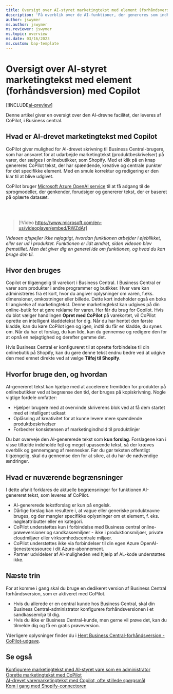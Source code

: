```yaml
---
title: Oversigt over AI-styret marketingtekst med element (forhåndsversion) med Copilot
description: 'Få overblik over de AI-funktioner, der genereres som indhold i Business central'
author: jswymer
ms.author: jswymer
ms.reviewer: jswymer
ms.topic: overview
ms.date: 03/16/2023
ms.custom: bap-template
---
```

# <a name="overview-of-ai-powered-item-marketing-text-preview-with-copilot"></a><a name="overview-of-ai-powered-item-marketing-text-preview-with-copilot"></a>Oversigt over AI-styret marketingtekst med element (forhåndsversion) med Copilot

[!INCLUDE[ai-preview](includes/ai-preview.md)]

Denne artikel giver en oversigt over den AI-drevne facilitet, der leveres af CoPilot, i Business central.

## <a name="what-is-ai-powered-item-marketing-text-with-copilot"></a><a name="what-is-ai-powered-item-marketing-text-with-copilot"></a>Hvad er AI-drevet marketingtekst med Copilot

CoPilot giver mulighed for AI-drevet skrivning til Business Central-brugere, som har ansvaret for at udarbejde marketingtekst (produktbeskrivelser) på varer, der sælges i onlinebutikker, som Shopify. Med et klik på en knap genereres CoPilot tekst, der har spændende, kreative og centrale punkter for det specifikke element. Med en smule korrektur og redigering er den klar til at blive udgivet.

CoPilot bruger [Microsoft Azure OpenAI service](/azure/cognitive-services/openai/overview) til at få adgang til de sprogmodeller, der genkender, forudsiger og genererer tekst, der er baseret på oplærte datasæt.

<br><br>  

> [!Video https://www.microsoft.com/en-us/videoplayer/embed/RWZdAr]

*Videoen afspejler ikke nøjagtigt, hvordan funktionen arbejder i øjeblikket, eller ser ud i produktet. Funktionen er lidt ændret, siden videoen blev fremstillet. Men det giver dig en generel ide om funktionen, og hvad du kan bruge den til.*
  
## <a name="where-its-used"></a><a name="where-its-used"></a>Hvor den bruges

Copilot er tilgængelig til varekort i Business Central. I Business Central er varer som produkter i andre programmer og butikker. Hver vare kan administreres fra et kort, hvor du angiver oplysninger om varen, f.eks. dimensioner, omkostninger eller billede. Dette kort indeholder også en boks til angivelse af marketingtekst. Denne marketingtekst kan udgives på din online-butik for at gøre reklame for varen. Her får du brug for Copilot. Hvis du blot vælger handlingen **Opret med CoPilot** på varekortet, vil CoPilot oprette en intelligent kladdetekst for dig. Når du har hentet den første kladde, kan du køre CoPilot igen og igen, indtil du får en kladde, du synes om. Når du har et forslag, du kan lide, kan du gennemse og redigere den for at opnå en nøjagtighed og derefter gemme det.

Hvis Business Central er konfigureret til at oprette forbindelse til din onlinebutik på Shopify, kan du gøre denne tekst endnu bedre ved at udgive den med emnet direkte ved at vælge **Tilføj til Shopify**.

## <a name="why-and-how-to-use-it"></a><a name="why-and-how-to-use-it"></a>Hvorfor bruge den, og hvordan

AI-genereret tekst kan hjælpe med at accelerere fremtiden for produkter på onlinebutikker ved at begrænse den tid, der bruges på kopiskrivning. Nogle vigtige fordele omfatter:

- Hjælper brugere med at overvinde skriverens blok ved at få dem startet med et intelligent udkast
- Oplåsning af kreativitet for at kunne levere mere spændende produktbeskrivelser
- Forbedrer konsistensen af marketingindhold til produktlinjer

Du bør overveje den AI-genererede tekst som **kun forslag**. Forslagene kan i visse tilfælde indeholde fejl og meget upassende tekst, så der kræves overblik og gennemgang af mennesker. Før du gør teksten offentligt tilgængelig, skal du gennemse den for at sikre, at du har de nødvendige ændringer.

## <a name="current-limitations"></a><a name="current-limitations"></a>Hvad er nuværende begrænsninger

I dette afsnit forklares de aktuelle begrænsninger for funktionen AI-genereret tekst, som leveres af CoPilot.

- AI-genererede tekstforslag er kun på engelsk.
- Dårlige forslag kan resultere i, at vague eller generiske produktnavne bruges, og der mangler specifikke oplysninger om et element, f. eks. nøgleattributter eller en kategori.
- CoPilot understøttes kun i forbindelse med Business central online-prøveversioner og sandkassemiljøer - ikke i produktionsmiljøer, private cloudmiljøer eller virksomhedscentrale miljøer.
- CoPilot understøttes ikke via forbindelser til din egen Azure OpenAI-tjenesteressource i dit Azure-abonnement.
- Partner udvidelser af AI-muligheden ved hjælp af AL-kode understøttes ikke.

## <a name="next-steps"></a><a name="next-steps"></a>Næste trin

For at komme i gang skal du bruge en dedikeret version af Business Central forhåndsversion, som er aktiveret med CoPilot.

- Hvis du allerede er en central kunde hos Business Central, skal din Business Central-administrator konfigurere forhåndsversionen i et sandkassemiljø til dig.
- Hvis du ikke er Business Central-kunde, men gerne vil prøve det, kan du tilmelde dig og få en gratis prøveversion.

Yderligere oplysninger finder du i [Hent Business Central-forhåndsversion - CoPilot-udgave](ai-preview-getstarted.md).  

## <a name="see-also"></a><a name="see-also"></a>Se også

[Konfigurere marketingtekst med AI-styret vare som en administrator](enable-ai.md)  
[Oprette marketingtekst med CoPilot](item-marketing-text.md)  
[AI-drevet varemarketingtekst med Copilot, ofte stillede spørgsmål](ai-faq.md)  
[Kom i gang med Shopify-connectoren](shopify/get-started.md)  
